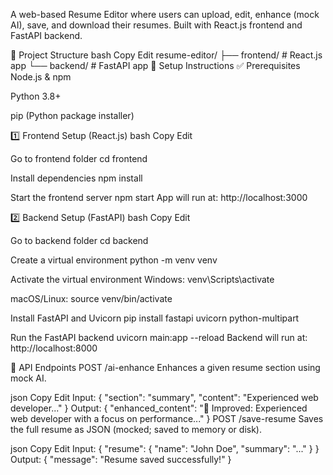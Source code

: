 A web-based Resume Editor where users can upload, edit, enhance (mock AI), save, and download their resumes. Built with React.js frontend and FastAPI backend.

📁 Project Structure bash Copy Edit resume-editor/ ├── frontend/ # React.js app └── backend/ # FastAPI app 🚀 Setup Instructions ✅ Prerequisites Node.js & npm

Python 3.8+

pip (Python package installer)

1️⃣ Frontend Setup (React.js) bash Copy Edit

Go to frontend folder
cd frontend

Install dependencies
npm install

Start the frontend server
npm start App will run at: http://localhost:3000

2️⃣ Backend Setup (FastAPI) bash Copy Edit

Go to backend folder
cd backend

Create a virtual environment
python -m venv venv

Activate the virtual environment
Windows:
venv\Scripts\activate

macOS/Linux:
source venv/bin/activate

Install FastAPI and Uvicorn
pip install fastapi uvicorn python-multipart

Run the FastAPI backend
uvicorn main:app --reload Backend will run at: http://localhost:8000

🔌 API Endpoints POST /ai-enhance Enhances a given resume section using mock AI.

json Copy Edit Input: { "section": "summary", "content": "Experienced web developer..." } Output: { "enhanced_content": "🚀 Improved: Experienced web developer with a focus on performance..." } POST /save-resume Saves the full resume as JSON (mocked; saved to memory or disk).

json Copy Edit Input: { "resume": { "name": "John Doe", "summary": "..." } } Output: { "message": "Resume saved successfully!" }
